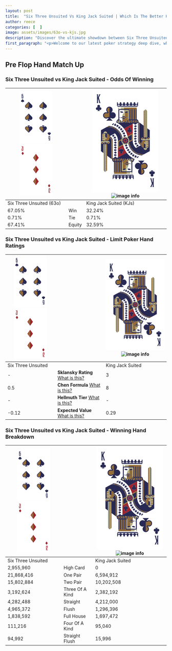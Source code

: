 ```yaml
---
layout: post
title:  "Six Three Unsuited Vs King Jack Suited | Which Is The Better Hand In Poker? A Complete Guide"
author: reece
categories: [  ]
image: assets/images/63o-vs-kjs.jpg
description: "Discover the ultimate showdown between Six Three Unsuited and King Jack Suited in poker! Uncover the odds, strategies, and scenarios where one hand triumphs over the other. Get ready to up your poker game with this thrilling analysis."
first_paragraph: "<p>Welcome to our latest poker strategy deep dive, where we're pitting two distinct hands against each other in a high-stakes showdown: Six Three Unsuited vs King Jack Suited.</p><p>In the dynamic world of poker, every decision counts, and knowing which hand holds the upper hand is key to your success at the table.</p><p>In this article, we'll dissect these two hands, explore the scenarios where one dominates the other, and equip you with the knowledge to make strategic choices that can tip the odds in your favor.</p><p>Get ready to unravel the intriguing dynamics of these poker hands and elevate your game to new heights.</p>"
---
```




[comment]: # (sp0)

## Pre Flop Hand Match Up

<div class="table hand-ratings" markdown="1"> 



### Six Three Unsuited vs King Jack Suited - Odds Of Winning


    
| ![image info](assets/images/hand1/6.png) ![image info](assets/images/hand1/3o.png) |  | ![image info](assets/images/hand2/K.png) ![image info](assets/images/hand2/Js.png) |
| -------- | -------- | -------- |
| Six Three Unsuited (63o) |  | King Jack Suited (KJs) |
| 67.05% | Win | 32.24% |
| 0.71% | Tie | 0.71% |
| 67.41% | Equity | 32.59% |




[comment]: # (sp1)



### Six Three Unsuited vs King Jack Suited - Limit Poker Hand Ratings


    
| ![image info](assets/images/hand1/6.png) ![image info](assets/images/hand1/3o.png) |  | ![image info](assets/images/hand2/K.png) ![image info](assets/images/hand2/Js.png) |
| -------- | -------- | -------- |
| Six Three Unsuited |  | King Jack Suited |
| - | **Sklansky Rating** [What is this?](/sklansky-rating-explained) | 3 |
| 0.5 | **Chen Formula** [What is this?](/chen-formula-explained) | 8 |
| - | **Hellmuth Tier** [What is this?](/Hellmuth-tier-explained) | - |
| -0.12 | **Expected Value** [What is this?](/expected-value-explained) | 0.29 |




[comment]: # (sp2)



### Six Three Unsuited vs King Jack Suited - Winning Hand Breakdown


    
| ![image info](assets/images/hand1/6.png) ![image info](assets/images/hand1/3o.png) |  | ![image info](assets/images/hand2/K.png) ![image info](assets/images/hand2/Js.png) |
| -------- | -------- | -------- |
| Six Three Unsuited |  | King Jack Suited |
| 2,955,960 | High Card | 0 |
| 21,868,416 | One Pair | 6,594,912 |
| 15,802,884 | Two Pair | 10,202,508 |
| 3,192,624 | Three Of A Kind | 2,382,192 |
| 4,282,488 | Straight | 4,212,000 |
| 4,965,372 | Flush | 1,296,396 |
| 1,838,592 | Full House | 1,697,472 |
| 111,216 | Four Of A Kind | 95,040 |
| 94,992 | Straight Flush | 15,996 |




[comment]: # (sp3)



</div>

[comment]: # (sp4)



[comment]: # (sp5)

